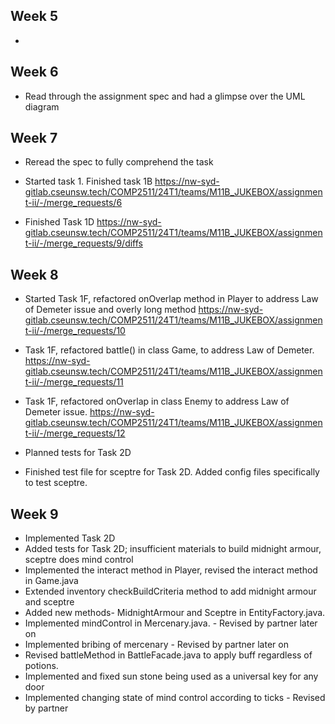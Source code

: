 ## Week 5

- 

## Week 6

- Read through the assignment spec and had a glimpse over the UML diagram

## Week 7

- Reread the spec to fully comprehend the task
- Started task 1. Finished task 1B 
https://nw-syd-gitlab.cseunsw.tech/COMP2511/24T1/teams/M11B_JUKEBOX/assignment-ii/-/merge_requests/6

- Finished Task 1D
https://nw-syd-gitlab.cseunsw.tech/COMP2511/24T1/teams/M11B_JUKEBOX/assignment-ii/-/merge_requests/9/diffs



## Week 8

- Started Task 1F, refactored onOverlap method in Player to address Law of Demeter issue and overly long method
https://nw-syd-gitlab.cseunsw.tech/COMP2511/24T1/teams/M11B_JUKEBOX/assignment-ii/-/merge_requests/10

- Task 1F, refactored battle() in class Game, to address Law of Demeter.
https://nw-syd-gitlab.cseunsw.tech/COMP2511/24T1/teams/M11B_JUKEBOX/assignment-ii/-/merge_requests/11


- Task 1F, refactored onOverlap in class Enemy to address Law of Demeter issue.
https://nw-syd-gitlab.cseunsw.tech/COMP2511/24T1/teams/M11B_JUKEBOX/assignment-ii/-/merge_requests/12

- Planned tests for Task 2D
- Finished test file for sceptre for Task 2D. Added config files specifically to test sceptre.



## Week 9

- Implemented Task 2D
- Added tests for Task 2D; insufficient materials to build midnight armour, sceptre does mind control
- Implemented the interact method in Player, revised the interact method in Game.java
- Extended inventory checkBuildCriteria method to add midnight armour and sceptre
- Added new methods- MidnightArmour and Sceptre in EntityFactory.java.
- Implemented mindControl in Mercenary.java. - Revised by partner later on 
- Implemented bribing of mercenary - Revised by partner later on
- Revised battleMethod in BattleFacade.java to apply buff regardless of potions.
- Implemented and fixed sun stone being used as a universal key for any door
- Implemented changing state of mind control according to ticks - Revised by partner


